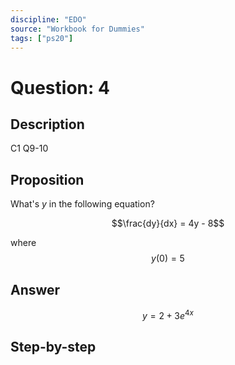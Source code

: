 ```yaml
---
discipline: "EDO"
source: "Workbook for Dummies"
tags: ["ps20"]
---
```


# Question: 4

## Description
C1 Q9-10

## Proposition
What's $y$ in the following equation?

$$\frac{dy}{dx} = 4y - 8$$

where
$$y(0) = 5$$

## Answer
$$y = 2 + 3e^{4x}$$

## Step-by-step

